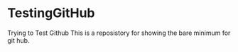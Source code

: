 # TestingGitHub
Trying to Test Github
This is a reposistory for showing the bare minimum for git hub.
